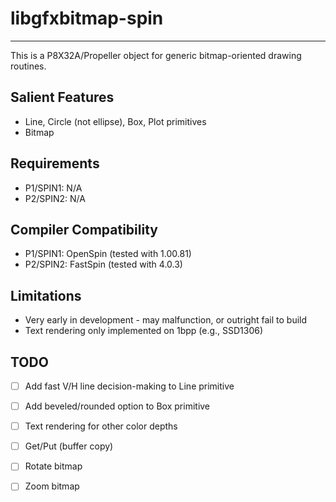 # libgfxbitmap-spin
-------------------

This is a P8X32A/Propeller object for generic bitmap-oriented drawing routines.

## Salient Features

* Line, Circle (not ellipse), Box, Plot primitives
* Bitmap

## Requirements

* P1/SPIN1: N/A
* P2/SPIN2: N/A

## Compiler Compatibility

* P1/SPIN1: OpenSpin (tested with 1.00.81)
* P2/SPIN2: FastSpin (tested with 4.0.3)

## Limitations

* Very early in development - may malfunction, or outright fail to build
* Text rendering only implemented on 1bpp (e.g., SSD1306)

## TODO

- [ ] Add fast V/H line decision-making to Line primitive
- [ ] Add beveled/rounded option to Box primitive
- [ ] Text rendering for other color depths
- [ ] Get/Put (buffer copy)
- [ ] Rotate bitmap
- [ ] Zoom bitmap

